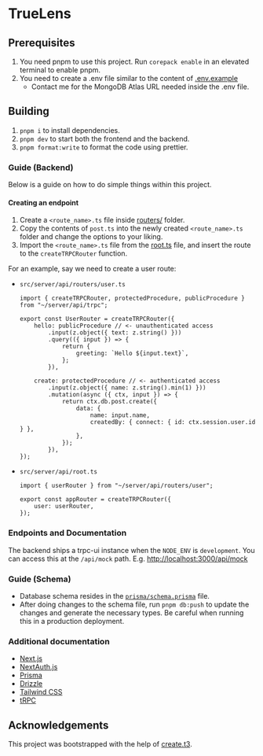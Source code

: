 # TrueLens

## Prerequisites

1. You need pnpm to use this project. Run `corepack enable` in an elevated terminal to enable pnpm.
2. You need to create a .env file similar to the content of [.env.example](./.env.example)
    - Contact me for the MongoDB Atlas URL needed inside the .env file.

## Building

1. `pnpm i` to install dependencies.
2. `pnpm dev` to start both the frontend and the backend.
3. `pnpm format:write` to format the code using prettier.

### Guide (Backend)

Below is a guide on how to do simple things within this project.

#### Creating an endpoint

1. Create a `<route_name>.ts` file inside [routers/](./src/server/api/routers/) folder.
2. Copy the contents of `post.ts` into the newly created `<route_name>.ts` folder and change the options to your liking.
3. Import the `<route_name>.ts` file from the [root.ts](./src/server/api/root.ts) file, and insert the route to the `createTRPCRouter` function.

For an example, say we need to create a user route:

- `src/server/api/routers/user.ts`

    ```tsx
    import { createTRPCRouter, protectedProcedure, publicProcedure } from "~/server/api/trpc";

    export const UserRouter = createTRPCRouter({
    	hello: publicProcedure // <- unauthenticated access
    		.input(z.object({ text: z.string() }))
    		.query(({ input }) => {
    			return {
    				greeting: `Hello ${input.text}`,
    			};
    		}),

    	create: protectedProcedure // <- authenticated access
    		.input(z.object({ name: z.string().min(1) }))
    		.mutation(async ({ ctx, input }) => {
    			return ctx.db.post.create({
    				data: {
    					name: input.name,
    					createdBy: { connect: { id: ctx.session.user.id } },
    				},
    			});
    		}),
    });
    ```

- `src/server/api/root.ts`

    ```tsx
    import { userRouter } from "~/server/api/routers/user";

    export const appRouter = createTRPCRouter({
    	user: userRouter,
    });
    ```

### Endpoints and Documentation

The backend ships a trpc-ui instance when the `NODE_ENV` is `development`. You can access this at the `/api/mock` path. E.g. [http://localhost:3000/api/mock](http://localhost:3000/api/mock)

### Guide (Schema)

- Database schema resides in the [`prisma/schema.prisma`](./prisma/schema.prisma) file.
- After doing changes to the schema file, run `pnpm db:push` to update the changes and generate the necessary types. Be careful when running this in a production deployment.

### Additional documentation

- [Next.js](https://nextjs.org)
- [NextAuth.js](https://next-auth.js.org)
- [Prisma](https://prisma.io)
- [Drizzle](https://orm.drizzle.team)
- [Tailwind CSS](https://tailwindcss.com)
- [tRPC](https://trpc.io)

## Acknowledgements

This project was bootstrapped with the help of [create.t3](https://create.t3.gg/).
